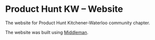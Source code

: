 # Product Hunt KW – Website

The website for Product Hunt Kitchener-Waterloo community chapter.

The website was built using [Middleman](www.middlemanapp.com).

